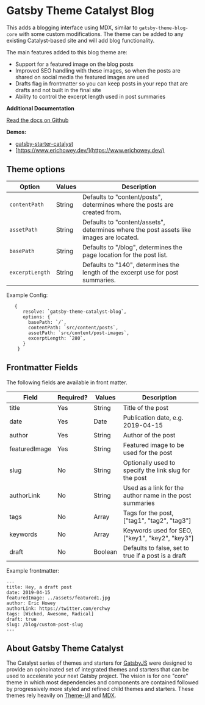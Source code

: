 # Gatsby Theme Catalyst Blog

This adds a blogging interface using MDX, similar to `gatsby-theme-blog-core` with some custom modifications. The theme can be added to any existing Catalyst-based site and will add blog functionality.

The main features added to this blog theme are:

- Support for a featured image on the blog posts
- Improved SEO handling with these images, so when the posts are shared on social media the featured images are used
- Drafts flag in frontmatter so you can keep posts in your repo that are drafts and not built in the final site
- Ability to control the excerpt length used in post summaries

**Additional Documentation**

[Read the docs on Github](https://github.com/ehowey/gatsby-theme-catalyst)

**Demos:**

- [gatsby-starter-catalyst](https://gatsby-starter-catalyst.netlify.com/)
- [https://www.erichowey.dev/](https://www.erichowey.dev/)

## Theme options

| Option          | Values | Description                                                                             |
| --------------- | ------ | --------------------------------------------------------------------------------------- |
| `contentPath`   | String | Defaults to "content/posts", determines where the posts are created from.               |
| `assetPath`     | String | Defaults to "content/assets", determines where the post assets like images are located. |
| `basePath`      | String | Defaults to "/blog", determines the page location for the post list.                    |
| `excerptLength` | String | Defaults to "140", determines the length of the excerpt use for post summaries.         |

Example Config:

```
   {
      resolve: `gatsby-theme-catalyst-blog`,
      options: {
        basePath: `/`,
        contentPath: `src/content/posts`,
        assetPath: `src/content/post-images`,
        excerptLength: `280`,
      }
    }
```

## Frontmatter Fields

The following fields are available in front matter.

| Field         | Required? | Values  | Description                                              |
| ------------- | --------- | ------- | -------------------------------------------------------- |
| title         | Yes       | String  | Title of the post                                        |
| date          | Yes       | Date    | Publication date, e.g. 2019-04-15                        |
| author        | Yes       | String  | Author of the post                                       |
| featuredImage | Yes       | String  | Featured image to be used for the post                   |
| slug          | No        | String  | Optionally used to specify the link slug for the post    |
| authorLink    | No        | String  | Used as a link for the author name in the post summaries |
| tags          | No        | Array   | Tags for the post, ["tag1", "tag2", "tag3"]              |
| keywords      | No        | Array   | Keywords used for SEO, ["key1", "key2", "key3"]          |
| draft         | No        | Boolean | Defaults to false, set to true if a post is a draft      |

Example frontmatter:

```
---
title: Hey, a draft post
date: 2019-04-15
featuredImage: ../assets/featured1.jpg
author: Eric Howey
authorLink: https://twitter.com/erchwy
tags: [Wicked, Awesome, Radical]
draft: true
slug: /blog/custom-post-slug
---
```

## About Gatsby Theme Catalyst

The Catalyst series of themes and starters for [GatsbyJS](https://www.gatsbyjs.org/) were designed to provide an opinoinated set of integrated themes and starters that can be used to accelerate your next Gatsby project. The vision is for one "core" theme in which most dependencies and components are contained followed by progressively more styled and refined child themes and starters. These themes rely heavily on [Theme-UI](https://theme-ui.com/) and [MDX](https://mdxjs.com/getting-started/gatsby/).
